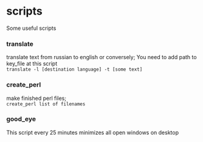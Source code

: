 # scripts
 Some useful scripts
<h3>translate</h3> 
translate text from russian to english or conversely; You need to add path to key_file at this script<br/>
<code>translate -l [destination language] -t [some text]</code><br/>
<h3>create_perl</h3> 
make finished perl files;<br/>
<code>create_perl list of filenames</code>
<h3>good_eye</h3>
This script every 25 minutes minimizes all open windows on desktop

